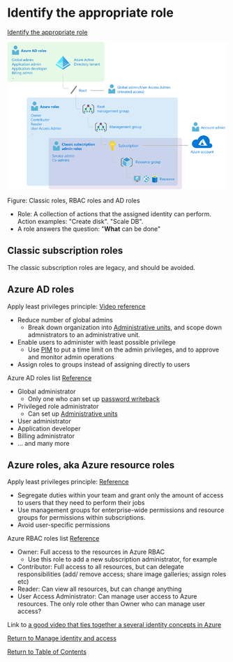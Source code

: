 # Identify the appropriate role

[Identify the appropriate role](https://docs.microsoft.com/en-us/azure/role-based-access-control/rbac-and-directory-admin-roles)

![Classic roles, RBAC roles and AD roles](img/ClassicAzureAndAdRoles.png)

Figure: Classic roles, RBAC roles and AD roles

* Role: A collection of actions that the assigned identity can perform. Action examples: "Create disk". "Scale DB".
* A role answers the question: "**What** can be done"

## Classic subscription roles
The classic subscription roles are legacy, and should be avoided.

## Azure AD roles

Apply least privileges principle: [Video reference](https://techcommunity.microsoft.com/t5/video-hub/get-to-least-privilege-in-azure-active-directory-and-microsoft/m-p/1698823)
* Reduce number of global admins
   * Break down organization into [Administrative units](14-Manage%20administrative%20units.md), and scope down admnistrators to an administrative unit.
* Enable users to administer with least possible privilege
   * Use [PIM]((21-Monitor%20privileged%20access%20for%20Azure%20AD%20Privileged%20Identity%20Management%20(PIM).md)) to put a time limit on the admin privileges, and to approve and monitor admin operations
* Assign roles to groups instead of assigning directly to users

Azure AD roles list
[Reference](https://docs.microsoft.com/en-us/azure/active-directory/roles/permissions-reference)

* Global administrator
   * Only one who can set up [password writeback](15-Configure%20password%20writeback.md)
* Privileged role administrator
   * Can set up [Administrative units](14-Manage%20administrative%20units.md)
* User administrator
* Application developer
* Billing administrator
* ... and many more

## Azure roles, aka Azure resource roles

Apply least privileges principle: [Reference](https://docs.microsoft.com/en-us/azure/security/fundamentals/identity-management-best-practices#use-role-based-access-control)
* Segregate duties within your team and grant only the amount of access to users that they need to perform their jobs
* Use management groups for enterprise-wide permissions and resource groups for permissions within subscriptions. 
* Avoid user-specific permissions

Azure RBAC roles list
[Reference](https://docs.microsoft.com/en-us/azure/role-based-access-control/built-in-roles)

* Owner: Full access to the resources in Azure RBAC 
   * Use this role to add a new subscription administrator, for example
* Contributor: Full access to all resources, but can delegate responsibilities (add/ remove access; share image galleries; assign roles etc)
* Reader: Can view all resources, but can change anything
* User Access Administrator: Can manage user access to Azure resources. The only role other than Owner who can manage user access?

Link to [a good video that ties together a several identity concepts in Azure](https://www.youtube.com/watch?v=4v7ffXxOnwU)



[Return to Manage identity and access](README.md)

[Return to Table of Contents](../README.md)
